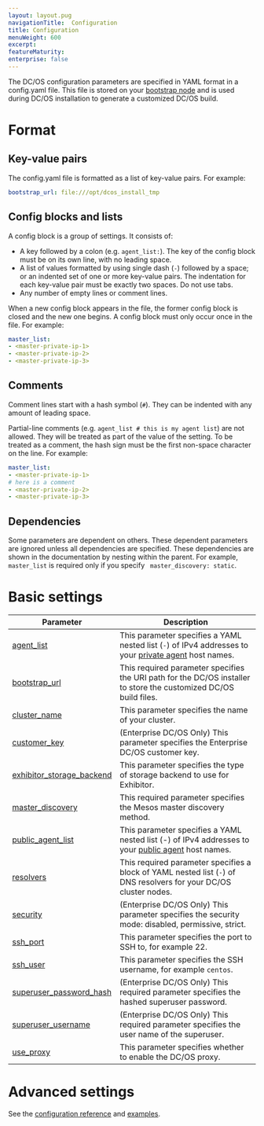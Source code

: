 ```yaml
---
layout: layout.pug
navigationTitle:  Configuration
title: Configuration
menuWeight: 600
excerpt:
featureMaturity:
enterprise: false
---
```


<!-- This source repo for this topic is https://github.com/dcos/dcos-docs -->


The DC/OS configuration parameters are specified in YAML format in a config.yaml file. This file is stored on your [bootstrap node](/1.9/installing/custom/system-requirements/#bootstrap-node) and is used during DC/OS installation to generate a customized DC/OS build.

# Format

## Key-value pairs
The config.yaml file is formatted as a list of key-value pairs. For example:

```yaml
bootstrap_url: file:///opt/dcos_install_tmp
```

## Config blocks and lists
A config block is a group of settings. It consists of:

- A key followed by a colon (e.g. `agent_list:`). The key of the config block must be on its own line, with no leading space.
- A list of values formatted by using single dash (`-`) followed by a space; or an indented set of one or more key-value pairs. The indentation for each key-value pair must be exactly two spaces. Do not use tabs.
- Any number of empty lines or comment lines.

When a new config block appears in the file, the former config block is closed and the new one begins. A config block must only occur once in the file. For example:

```yaml
master_list:
- <master-private-ip-1>
- <master-private-ip-2>
- <master-private-ip-3>
```

## Comments
Comment lines start with a hash symbol (`#`). They can be indented with any amount of leading space.

Partial-line comments (e.g. `agent_list # this is my agent list`) are not allowed. They will be treated as part of the value of the setting. To be treated as a comment, the hash sign must be the first non-space character on the line. For example:

```yaml
master_list:
- <master-private-ip-1>
# here is a comment
- <master-private-ip-2>
- <master-private-ip-3>
```

## Dependencies
Some parameters are dependent on others. These dependent parameters are ignored unless all dependencies are specified. These dependencies are shown in the documentation by nesting within the parent. For example, `master_list` is required only if you specify ` master_discovery: static`.

# Basic settings

| Parameter                              | Description                                                                                                                                               |
|----------------------------------------|-----------------------------------------------------------------------------------------------------------------------------------------------------------|
| [agent_list](/1.9/installing/custom/configuration/configuration-parameters/#agent_list)      | This parameter specifies a YAML nested list (`-`) of IPv4 addresses to your [private agent](/1.9/overview/concepts/#private-agent-node) host names.                  |
| [bootstrap_url](/1.9/installing/custom/configuration/configuration-parameters/#bootstrap_url)                          | This required parameter specifies the URI path for the DC/OS installer to store the customized DC/OS build files.                                         |
| [cluster_name](/1.9/installing/custom/configuration/configuration-parameters/#cluster_name)                           | This parameter specifies the name of your cluster.    |
| [customer_key](/1.9/installing/custom/configuration/configuration-parameters/#customer_key)                  | (Enterprise DC/OS Only) This parameter specifies the Enterprise DC/OS customer key.   |
| [exhibitor_storage_backend](/1.9/installing/custom/configuration/configuration-parameters/#exhibitor_storage_backend)         | This parameter specifies the type of storage backend to use for Exhibitor.          |
| [master_discovery](/1.9/installing/custom/configuration/configuration-parameters/#master_discovery)                          | This required parameter specifies the Mesos master discovery method.         |
| [public_agent_list](/1.9/installing/custom/configuration/configuration-parameters/#public_agent_list)       | This parameter specifies a YAML nested list (-) of IPv4 addresses to your [public agent](/1.9/overview/concepts/#public-agent-node) host names.    |
| [resolvers](/1.9/installing/custom/configuration/configuration-parameters/#resolvers)       | This required parameter specifies a block of YAML nested list (`-`) of DNS resolvers for your DC/OS cluster nodes.   |
| [security](/1.9/installing/custom/configuration/configuration-parameters/#security)                           | (Enterprise DC/OS Only) This parameter specifies the security mode: disabled, permissive, strict.  |
| [ssh_port](/1.9/installing/custom/configuration/configuration-parameters/#ssh_port)                           | This parameter specifies the port to SSH to, for example 22.          |
| [ssh_user](/1.9/installing/custom/configuration/configuration-parameters/#ssh_user)                           | This parameter specifies the SSH username, for example `centos`.     |
| [superuser_password_hash](/1.9/installing/custom/configuration/configuration-parameters/#superuser_password_hash)            | (Enterprise DC/OS Only) This required parameter specifies the hashed superuser password.      |
| [superuser_username](/1.9/installing/custom/configuration/configuration-parameters/#superuser_username)               | (Enterprise DC/OS Only) This required parameter specifies the user name of the superuser.    |
| [use_proxy](/1.9/installing/custom/configuration/configuration-parameters/#use_proxy)        | This parameter specifies whether to enable the DC/OS proxy.     |


# Advanced settings

See the [configuration reference](/1.9/installing/custom/configuration/configuration-parameters/) and [examples](/1.9/installing/custom/configuration/examples/).
